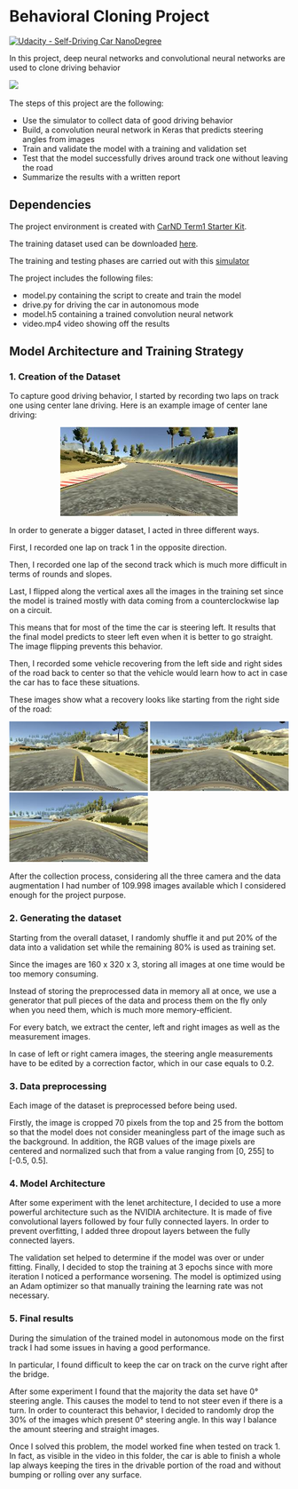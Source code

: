 # Behavioral Cloning Project

[![Udacity - Self-Driving Car NanoDegree](https://s3.amazonaws.com/udacity-sdc/github/shield-carnd.svg)](http://www.udacity.com/drive)

In this project, deep neural networks and convolutional neural networks are used to clone driving behavior

![](./media/video.gif)

The steps of this project are the following:
* Use the simulator to collect data of good driving behavior
* Build, a convolution neural network in Keras that predicts steering angles from images
* Train and validate the model with a training and validation set
* Test that the model successfully drives around track one without leaving the road
* Summarize the results with a written report

## Dependencies 

The project environment is created with [CarND Term1 Starter Kit](https://github.com/udacity/CarND-Term1-Starter-Kit).

The training dataset used can be downloaded [here](https://drive.google.com/file/d/1cfkh2W3NSLGCxoHOnGBu67-KbAnYx4pL/view?usp=sharing).

The training and testing phases are carried out with this [simulator](https://github.com/udacity/self-driving-car-sim)

The project includes the following files:
* model.py containing the script to create and train the model
* drive.py for driving the car in autonomous mode
* model.h5 containing a trained convolution neural network
* video.mp4 video showing off the results

## Model Architecture and Training Strategy

### 1. Creation of the Dataset
To capture good driving behavior, I started by recording two laps on track one using
center lane driving. Here is an example image of center lane driving:

<p align="center">
  <img src="./media/example.jpg" />
</p>

In order to generate a bigger dataset, I acted in three different ways. 

First, I recorded one lap on track 1 in the opposite direction.

Then, I recorded one lap of the second track which is much more difficult in terms of
rounds and slopes.

Last, I flipped along the vertical axes all the images in the training set since the
model is trained mostly with data coming from a counterclockwise lap on a circuit.

This means that for most of the time the car is steering left. It results that the final
model predicts to steer left even when it is better to go straight. The image flipping
prevents this behavior.

Then, I recorded some vehicle recovering from the left side and right sides of the
road back to center so that the vehicle would learn how to act in case the car has to
face these situations.

These images show what a recovery looks like starting from the right side of the
road:

<p float="left">
  <img src="./media/recovery_1.jpg" width="250" />
  <img src="./media/recovery_2.jpg" width="250" /> 
  <img src="./media/recovery_3.jpg" width="250" />
</p>
     

After the collection process, considering all the three camera and the data augmentation I had number of 109.998 images available which I considered enough for the project purpose.

### 2. Generating the dataset
Starting from the overall dataset, I randomly shuffle it and put 20% of the data into a validation set while the remaining 80% is used as training set.

Since the images are 160 x 320 x 3, storing all images at one time would be too memory consuming.

Instead of storing the preprocessed data in memory all at once, we use a generator that pull pieces of the data and process them on the fly only when you need them, which is much more memory-efficient.

For every batch, we extract the center, left and right images as well as the measurement images.

In case of left or right camera images, the steering angle measurements have to be edited by a correction factor, which in our case equals to 0.2.

### 3. Data preprocessing
Each image of the dataset is preprocessed before being used.

Firstly, the image is cropped 70 pixels from the top and 25 from the bottom so that the model does not consider meaningless part of the image such as the background. In addition, the RGB values of the image pixels are centered and normalized such that from a value ranging from [0, 255] to [-0.5, 0.5].

### 4. Model Architecture
After some experiment with the lenet architecture, I decided to use a more powerful architecture such as the NVIDIA architecture. It is made of five convolutional layers followed by four fully connected layers. In order to prevent overfitting, I added three dropout layers between the fully connected layers.

The validation set helped to determine if the model was over or under fitting.
Finally, I decided to stop the training at 3 epochs since with more iteration I noticed a performance worsening. The model is optimized using an Adam optimizer so that manually training the learning rate was not necessary.

### 5. Final results
During the simulation of the trained model in autonomous mode on the first track I had some issues in having a good performance.

In particular, I found difficult to keep the car on track on the curve right after the bridge.

After some experiment I found that the majority the data set have 0° steering angle.
This causes the model to tend to not steer even if there is a turn.
In order to counteract this behavior, I decided to randomly drop the 30% of the images which present 0° steering angle. In this way I balance the amount steering and straight images.

Once I solved this problem, the model worked fine when tested on track 1.
In fact, as visible in the video in this folder, the car is able to finish a whole lap always keeping the tires in the drivable portion of the road and without bumping or rolling over any surface.
